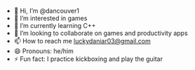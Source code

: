 - 👋 Hi, I’m @dancouver1
- 👀 I’m interested in games
- 🌱 I’m currently learning C++
- 💞️ I’m looking to collaborate on games and productivity apps
- 📫 How to reach me luckydaniar03@gmail.com
- 😄 Pronouns: he/him
- ⚡ Fun fact: I practice kickboxing and play the guitar

<!---
dancouverthegoat/dancouverthegoat is a ✨ special ✨ repository because its `README.md` (this file) appears on your GitHub profile.
You can click the Preview link to take a look at your changes.
--->
